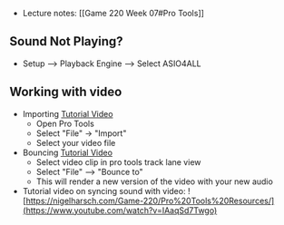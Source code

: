 - Lecture notes: [[Game 220 Week 07#Pro Tools]]

## Sound Not Playing?
- Setup --> Playback Engine --> Select ASIO4ALL

## Working with video
-   Importing [Tutorial Video](https://www.youtube.com/watch?&v=_CL7OybUTBE&feature=emb_log)
    -   Open Pro Tools
    -   Select "File" -> "Import"
    -   Select your video file
-   Bouncing [Tutorial Video](https://www.youtube.com/watch?v=DZfrd0NJt9k)
    -   Select video clip in pro tools track lane view
    -   Select "File" --> "Bounce to"
    -   This will render a new version of the video with your new audio
- Tutorial video on syncing sound with video: ![https://nigelharsch.com/Game-220/Pro%20Tools%20Resources/](https://www.youtube.com/watch?v=IAaqSd7Twgo)